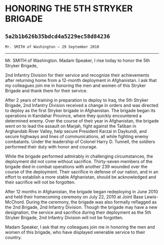 # HONORING THE 5TH STRYKER BRIGADE
## `5a2b1b626b35bdcd4a5229ec58d84236`
`Mr. SMITH of Washington — 29 September 2010`

---


Mr. SMITH of Washington. Madam Speaker, I rise today to honor the 5th 
Stryker Brigade,


2nd Infantry Division for their service and recognize their 
achievements after returning home from a 12-month deployment in 
Afghanistan. I ask that my colleagues join me in honoring the men and 
women of this Stryker Brigade and thank them for their service.

After 2 years of training in preparation to deploy to Iraq, the 5th 
Stryker Brigade, 2nd Infantry Division received a change in orders and 
was directed to deploy as the first Stryker brigade in Afghanistan. The 
brigade began its operations in Kandahar Province, where they quickly 
encountered a determined enemy. Over the course of their year in 
Afghanistan, the brigade went on to lead the assault on Marjah, fight 
against the Taliban in Arghandab River Valley, help secure President 
Karzai in Daykundi, and secure highways and lines of communications, 
all while fighting enemy combatants. Under the leadership of Colonel 
Harry D. Tunnell, the soldiers performed their duty with honor and 
courage.

While the brigade performed admirably in challenging circumstances, 
the deployment did not come without sacrifice. Thirty-seven members of 
the brigade died in combat operations with another 239 wounded over the 
course of the deployment. Their sacrifice in defense of our nation, and 
in an effort to establish a more stable Afghanistan, should be 
acknowledged and their sacrifice will not be forgotten.

After 12 months in Afghanistan, the brigade began redeploying in June 
2010 and held their homecoming ceremony on July 22, 2010 at Joint Base 
Lewis-McChord. During the ceremony, the brigade was also formally 
reflagged as the 2nd Brigade, 2nd Infantry Division. Though the brigade 
may have a new designation, the service and sacrifice during their 
deployment as the 5th Stryker Brigade, 2nd Infantry Division will not 
be forgotten.

Madam Speaker, I ask that my colleagues join me in honoring the men 
and women of this brigade, who have displayed venerable service to 
their country.

